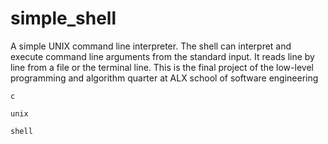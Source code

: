 # simple_shell
 A simple UNIX command line interpreter. The shell can interpret and execute command line arguments from the standard input. It reads line by line from a file or the terminal line. This is the final project of the low-level programming and algorithm quarter at ALX school of software engineering

 ```c ```

 ```unix ```
 
 ```shell ```
